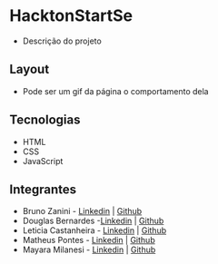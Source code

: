 # HacktonStartSe
- Descrição do projeto

## Layout
- Pode ser um gif da página o comportamento dela

## Tecnologias 
- HTML
- CSS
- JavaScript

## Integrantes
- Bruno Zanini - [Linkedin](https://www.linkedin.com/in/bzclima/) | [Github](https://github.com/Bruno-Zanini-Cerqueira-Lima)
- Douglas Bernardes -[Linkedin](https://www.linkedin.com/in/douglas-bernardes-397336165/) | [Github](https://github.com/Dougbernard)
- Leticia Castanheira - [Linkedin](https://www.linkedin.com/in/castanheiraleticia/) | [Github](https://github.com/LeleCastanheira)
- Matheus Pontes - [Linkedin](https://www.linkedin.com/in/matheus-pontes-95b9761b5/) | [Github](https://github.com/Matheus-Pontes)
- Mayara Milanesi - [Linkedin](https://www.linkedin.com/in/mayara-milanesi-b114b2161/) | [Github](https://github.com/mayaramilanesi)

